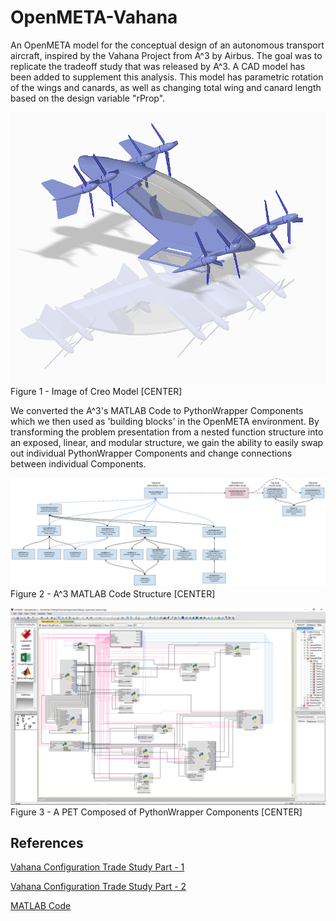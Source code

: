 # OpenMETA-Vahana
An OpenMETA model for the conceptual design of an autonomous transport aircraft, inspired by the Vahana Project from A^3 by Airbus. The goal was to replicate the tradeoff study that was released by A^3. A CAD model has been added to supplement this analysis. This model has parametric rotation of the wings and canards, as well as changing total wing and canard length based on the design variable "rProp".

![Image of Creo model](Vahana_V2.PNG "Image of Creo model")
Figure 1 - Image of Creo Model [CENTER]


We converted the A^3's MATLAB Code to PythonWrapper Components which we then used as 'building blocks' in the OpenMETA environment. By transforming the problem presentation from a nested function structure into an exposed, linear, and modular structure, we gain the ability to easily swap out individual PythonWrapper Components and change connections between individual Components.

![Image of A^3 MATLAB Code Structure](Vahana_CodeStructure_2017_6_19.PNG)
Figure 2 - A^3 MATLAB Code Structure [CENTER]


![Vahana Trade Study PET Composed of PythonWrapper Components](Vahana_DraftPET_2017_6_19.PNG)
Figure 3 - A PET Composed of PythonWrapper Components [CENTER]


## References
[Vahana Configuration Trade Study Part - 1](https://vahana.aero/vahana-configuration-trade-study-part-i-47729eed1cdf)

[Vahana Configuration Trade Study Part - 2](https://vahana.aero/vahana-configuration-trade-study-part-ii-1edcdac8ad93)

[MATLAB Code](https://github.com/VahanaOpenSource/vahanaTradeStudy)
